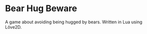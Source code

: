 Bear Hug Beware
===============

A game about avoiding being hugged by bears. Written in Lua using Löve2D.
